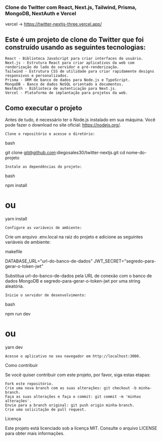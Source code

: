 ### Clone do Twitter com React, Next.js, Tailwind, Prisma, MongoDB, NextAuth e Vercel

vercel -> https://twitter-nextjs-three.vercel.app/

## Este é um projeto de clone do Twitter que foi construído usando as seguintes tecnologias:

    React - Biblioteca JavaScript para criar interfaces de usuário.
    Next.js - Estrutura React para criar aplicativos da web com renderização do lado do servidor e pré-renderização.
    Tailwind - Estrutura CSS de utilidade para criar rapidamente designs responsivos e personalizados.
    Prisma - ORM de banco de dados para Node.js e TypeScript.
    MongoDB - Banco de dados NoSQL orientado a documentos.
    NextAuth - Biblioteca de autenticação para Next.js.
    Vercel - Plataforma de implantação para projetos da web.

## Como executar o projeto

Antes de tudo, é necessário ter o Node.js instalado em sua máquina. Você pode fazer o download no site oficial: https://nodejs.org/.

    Clone o repositório e acesse o diretório:

bash

git clone git@github.com:diegosales30/twitter-nextjs.git
cd nome-do-projeto

    Instale as dependências do projeto:

bash

npm install
# ou
yarn install

    Configure as variáveis de ambiente:

Crie um arquivo .env.local na raiz do projeto e adicione as seguintes variáveis de ambiente:

makefile

DATABASE_URL="url-do-banco-de-dados"
JWT_SECRET="segredo-para-gerar-o-token-jwt"

Substitua url-do-banco-de-dados pela URL de conexão com o banco de dados MongoDB e segredo-para-gerar-o-token-jwt por uma string aleatória.

    Inicie o servidor de desenvolvimento:

bash

npm run dev
# ou
yarn dev

    Acesse o aplicativo no seu navegador em http://localhost:3000.

Como contribuir

Se você quiser contribuir com este projeto, por favor, siga estas etapas:

    Fork este repositório.
    Crie uma nova branch com as suas alterações: git checkout -b minha-branch.
    Faça as suas alterações e faça o commit: git commit -m 'minhas alterações'.
    Envie para a branch original: git push origin minha-branch.
    Crie uma solicitação de pull request.

Licença

Este projeto está licenciado sob a licença MIT. Consulte o arquivo LICENSE para obter mais informações.
